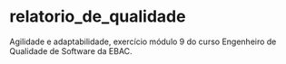# relatorio_de_qualidade
Agilidade e adaptabilidade, exercício módulo 9 do curso Engenheiro de Qualidade de Software da EBAC.
